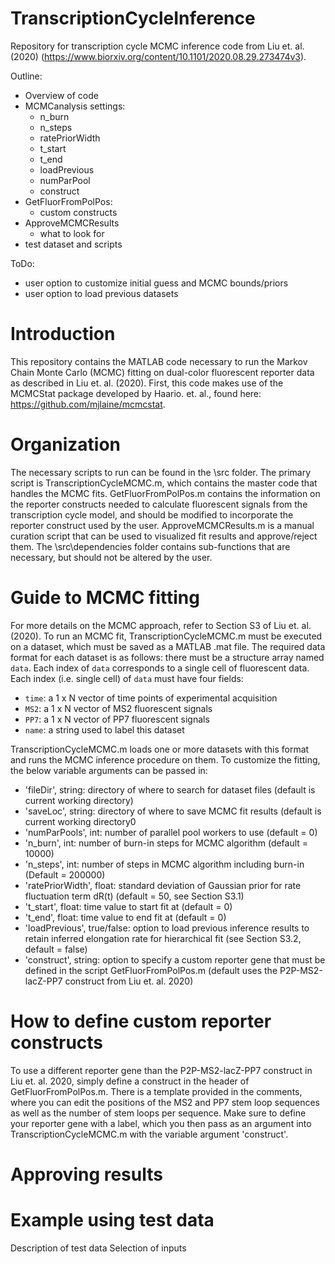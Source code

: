 # TranscriptionCycleInference
Repository for transcription cycle MCMC inference code from Liu et. al. (2020) (https://www.biorxiv.org/content/10.1101/2020.08.29.273474v3).


Outline:
- Overview of code
- MCMCanalysis settings:
  - n_burn
  - n_steps
  - ratePriorWidth
  - t_start
  - t_end
  - loadPrevious
  - numParPool
  - construct
- GetFluorFromPolPos:
  - custom constructs
- ApproveMCMCResults
  - what to look for
- test dataset and scripts
  
ToDo:
- user option to customize initial guess and MCMC bounds/priors
- user option to load previous datasets

# Introduction
This repository contains the MATLAB code necessary to run the Markov Chain Monte Carlo (MCMC) fitting on dual-color fluorescent reporter data as described in Liu et. al. (2020). First, this code makes use of the MCMCStat package developed by Haario. et. al., found here: https://github.com/mjlaine/mcmcstat.

# Organization
The necessary scripts to run can be found in the \src folder. The primary script is TranscriptionCycleMCMC.m, which contains the master code that handles the MCMC fits. GetFluorFromPolPos.m contains the information on the reporter constructs needed to calculate fluorescent signals from the transcription cycle model, and should be modified to incorporate the reporter construct used by the user. ApproveMCMCResults.m is a manual curation script that can be used to visualized fit results and approve/reject them. The \src\dependencies folder contains sub-functions that are necessary, but should not be altered by the user.

# Guide to MCMC fitting
For more details on the MCMC approach, refer to Section S3 of Liu et. al. (2020). To run an MCMC fit, TranscriptionCycleMCMC.m must be executed on a dataset, which must be saved as a MATLAB .mat file. The required data format for each dataset is as follows: there must be a structure array named <code>data</code>. Each index of <code>data</code> corresponds to a single cell of fluorescent data. Each index (i.e. single cell) of <code>data</code> must have four fields:

- <code>time</code>: a 1 x N vector of time points of experimental acquisition
- <code>MS2</code>: a 1 x N vector of MS2 fluorescent signals
- <code>PP7</code>: a 1 x N vector of PP7 fluorescent signals
- <code>name</code>: a string used to label this dataset
  
TranscriptionCycleMCMC.m loads one or more datasets with this format and runs the MCMC inference procedure on them. To customize the fitting, the below variable arguments can be passed in:

- 'fileDir', string: directory of where to search for dataset files (default is current working directory)
- 'saveLoc', string: directory of where to save MCMC fit results (default is current working directory0
- 'numParPools', int: number of parallel pool workers to use (default = 0)
- 'n_burn', int: number of burn-in steps for MCMC algorithm (default = 10000)
- 'n_steps', int: number of steps in MCMC algorithm including burn-in (Default = 200000)
- 'ratePriorWidth', float: standard deviation of Gaussian prior for rate fluctuation term dR(t) (default = 50, see Section S3.1)
- 't_start', float: time value to start fit at (default = 0)
- 't_end', float: time value to end fit at (default = 0)
- 'loadPrevious', true/false: option to load previous inference results to retain inferred elongation rate for hierarchical fit (see Section S3.2, default = false)
- 'construct', string: option to specify a custom reporter gene that must be defined in the script GetFluorFromPolPos.m (default uses the P2P-MS2-lacZ-PP7 construct from Liu et. al. 2020)

# How to define custom reporter constructs
To use a different reporter gene than the P2P-MS2-lacZ-PP7 construct in Liu et. al. 2020, simply define a construct in the header of GetFluorFromPolPos.m. There is a template provided in the comments, where you can edit the positions of the MS2 and PP7 stem loop sequences as well as the number of stem loops per sequence. Make sure to define your reporter gene with a label, which you then pass as an argument into TranscriptionCycleMCMC.m with the variable argument 'construct'.

# Approving results
# Example using test data
Description of test data
Selection of inputs
